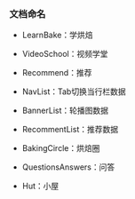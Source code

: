 ### 文档命名

+ LearnBake：学烘焙

+ VideoSchool：视频学堂

+ Recommend：推荐
+ NavList：Tab切换当行栏数据
+ BannerList：轮播图数据
+ RecommentList：推荐数据
+ BakingCircle：烘焙圈
+ QuestionsAnswers：问答
+ Hut：小屋


